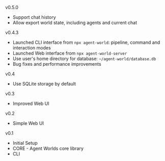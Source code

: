 v0.5.0
- Support chat history
- Allow export world state, including agents and current chat

v0.4.3
- Launched CLI interface from `npx agent-world`: pipeline, command and interaction modes
- Launched Web interface from `npx agent-world-server`
- Use user's home directory for database: `~/agent-world/database.db`
- Bug fixes and performance improvements

v0.4
- Use SQLite storage by default

v0.3
- Improved Web UI

v0.2
- Simple Web UI

v0.1
- Initial Setup
- CORE - Agent Worlds core library
- CLI
